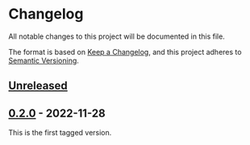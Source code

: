 # Changelog

All notable changes to this project will be documented in this file.

The format is based on [Keep a Changelog](https://keepachangelog.com/en/1.0.0/),
and this project adheres to [Semantic Versioning](https://semver.org/spec/v2.0.0.html).

## [Unreleased]

## [0.2.0] - 2022-11-28

This is the first tagged version.

[Unreleased]: https://github.com/stactools-packages/aster/compare/v0.2.0...HEAD
[0.2.0]: https://github.com/stactools-packages/aster/tag/v0.2.0
